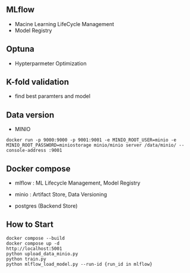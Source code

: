 ## MLflow

- Macine Learning LifeCycle Management
- Model Registry

## Optuna

- Hypterparmeter Optimization

## K-fold validation

- find best paramters and model

## Data version

- MINIO

```
docker run -p 9000:9000 -p 9001:9001 -e MINIO_ROOT_USER=minio -e MINIO_ROOT_PASSWORD=miniostorage minio/minio server /data/minio/ --console-address :9001
```

## Docker compose

- mlflow : ML Lifecycle Management, Model Registry

- minio : Artifact Store, Data Versioning

- postgres (Backend Store)

## How to Start

```
docker compose --build
docker compose up -d
http://localhost:5001
python upload_data_minio.py
python train.py
python mlflow_load_model.py --run-id {run_id in mlflow}
```

